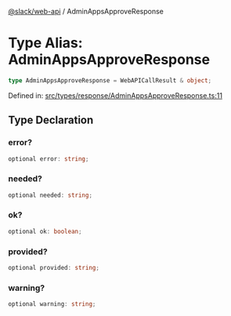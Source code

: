 [@slack/web-api](../index.md) / AdminAppsApproveResponse

# Type Alias: AdminAppsApproveResponse

```ts
type AdminAppsApproveResponse = WebAPICallResult & object;
```

Defined in: [src/types/response/AdminAppsApproveResponse.ts:11](https://github.com/slackapi/node-slack-sdk/blob/main/packages/web-api/src/types/response/AdminAppsApproveResponse.ts#L11)

## Type Declaration

### error?

```ts
optional error: string;
```

### needed?

```ts
optional needed: string;
```

### ok?

```ts
optional ok: boolean;
```

### provided?

```ts
optional provided: string;
```

### warning?

```ts
optional warning: string;
```
